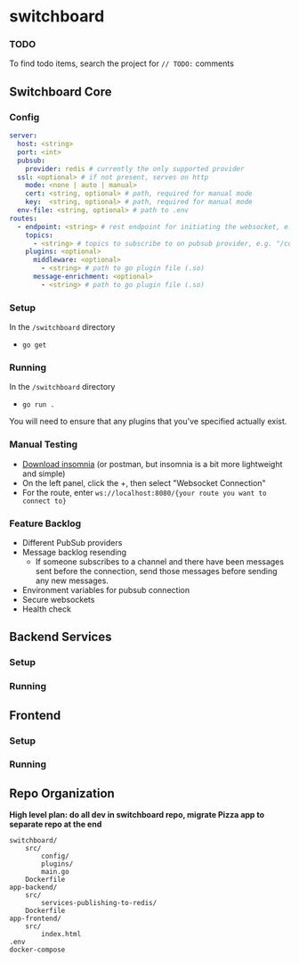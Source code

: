 # switchboard

### TODO
To find todo items, search the project for `// TODO:` comments

## Switchboard Core

### Config
```yaml
server:
  host: <string>
  port: <int>
  pubsub:
    provider: redis # currently the only supported provider
  ssl: <optional> # if not present, serves on http
    mode: <none | auto | manual>
    cert: <string, optional> # path, required for manual mode
    key:  <string, optional> # path, required for manual mode
  env-file: <string, optional> # path to .env
routes:
  - endpoint: <string> # rest endpoint for initiating the websocket, e.g. "/api/ws/customers/:id/orders"
    topics:
      - <string> # topics to subscribe to on pubsub provider, e.g. "/customers/:id/orders"
    plugins: <optional>
      middleware: <optional>
        - <string> # path to go plugin file (.so)
      message-enrichment: <optional>
        - <string> # path to go plugin file (.so)

```

### Setup
In the `/switchboard` directory
- `go get`

### Running
In the `/switchboard` directory
- `go run .`

You will need to ensure that any plugins that you've specified actually exist.

### Manual Testing
- [Download insomnia](https://insomnia.rest/download) (or postman, but insomnia is a bit more lightweight and simple)
- On the left panel, click the +, then select "Websocket Connection"
- For the route, enter `ws://localhost:8080/{your route you want to connect to}`

### Feature Backlog
- Different PubSub providers
- Message backlog resending
  - If someone subscribes to a channel and there have been messages sent before the connection, send those messages before sending any new messages. 
- Environment variables for pubsub connection
- Secure websockets
- Health check

## Backend Services
### Setup
### Running

## Frontend
### Setup
### Running

## Repo Organization

**High level plan: do all dev in switchboard repo, migrate Pizza app to separate repo at the end**
```
switchboard/
	src/
    	config/
        plugins/
        main.go
	Dockerfile
app-backend/
	src/
    	services-publishing-to-redis/
	Dockerfile
app-frontend/
	src/
    	index.html
.env
docker-compose
```